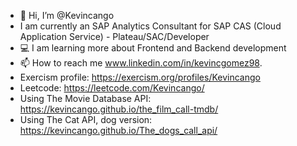 - 👋 Hi, I’m @Kevincango
- I am currently an SAP Analytics Consultant for SAP CAS (Cloud Application Service) - Plateau/SAC/Developer
- 💻 I am learning more about Frontend and Backend development
- 📫 How to reach me www.linkedin.com/in/kevincgomez98.
- Exercism profile: https://exercism.org/profiles/Kevincango
- Leetcode: https://leetcode.com/Kevincango/
- Using The Movie Database API: https://kevincango.github.io/the_film_call-tmdb/
- Using The Cat API, dog version: https://kevincango.github.io/The_dogs_call_api/ 

<!---
Kevincango/Kevincango is a ✨ special ✨ repository because its `README.md` (this file) appears on your GitHub profile.
You can click the Preview link to take a look at your changes.
--->
